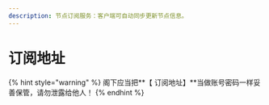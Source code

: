 ```yaml
---
description: 节点订阅服务：客户端可自动同步更新节点信息。
---
```


# 订阅地址

{% hint style="warning" %}
阁下应当把**【 订阅地址】**当做账号密码一样妥善保管，请勿泄露给他人！
{% endhint %}



